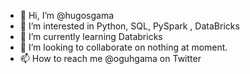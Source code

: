 - 👋 Hi, I’m @hugosgama
- 👀 I’m interested in Python, SQL, PySpark , DataBricks
- 🌱 I’m currently learning Databricks
- 💞️ I’m looking to collaborate on nothing at moment.
- 📫 How to reach me @oguhgama on Twitter

<!---
hugosgama/hugosgama is a ✨ special ✨ repository because its `README.md` (this file) appears on your GitHub profile.
You can click the Preview link to take a look at your changes.
--->
